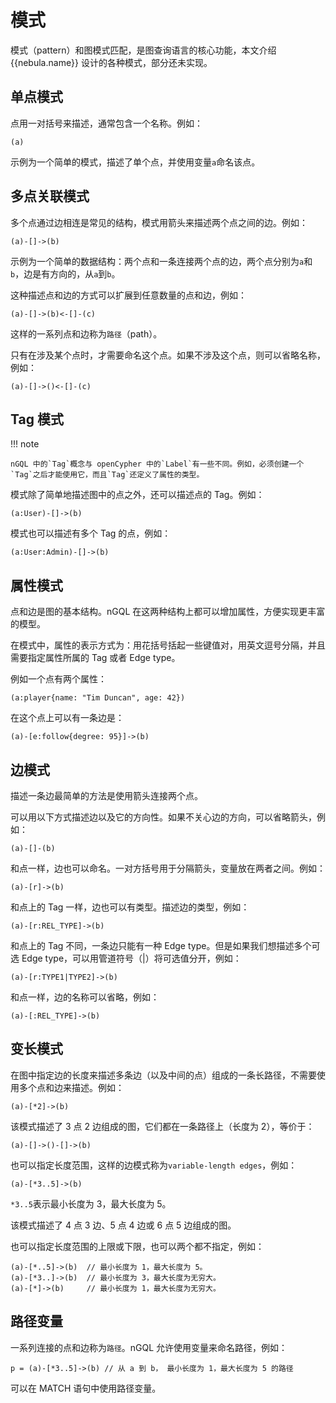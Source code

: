 # 模式

模式（pattern）和图模式匹配，是图查询语言的核心功能，本文介绍 {{nebula.name}} 设计的各种模式，部分还未实现。

## 单点模式

点用一对括号来描述，通常包含一个名称。例如：

```ngql
(a)
```

示例为一个简单的模式，描述了单个点，并使用变量`a`命名该点。

## 多点关联模式

多个点通过边相连是常见的结构，模式用箭头来描述两个点之间的边。例如：

```ngql
(a)-[]->(b)
```

示例为一个简单的数据结构：两个点和一条连接两个点的边，两个点分别为`a`和`b`，边是有方向的，从`a`到`b`。

这种描述点和边的方式可以扩展到任意数量的点和边，例如：

```ngql
(a)-[]->(b)<-[]-(c)
```

这样的一系列点和边称为`路径`（path）。

只有在涉及某个点时，才需要命名这个点。如果不涉及这个点，则可以省略名称，例如：

```ngql
(a)-[]->()<-[]-(c)
```

## Tag 模式

!!! note

    nGQL 中的`Tag`概念与 openCypher 中的`Label`有一些不同。例如，必须创建一个`Tag`之后才能使用它，而且`Tag`还定义了属性的类型。

模式除了简单地描述图中的点之外，还可以描述点的 Tag。例如：

```ngql
(a:User)-[]->(b)
```

模式也可以描述有多个 Tag 的点，例如：

```ngql
(a:User:Admin)-[]->(b)
```

## 属性模式

点和边是图的基本结构。nGQL 在这两种结构上都可以增加属性，方便实现更丰富的模型。

在模式中，属性的表示方式为：用花括号括起一些键值对，用英文逗号分隔，并且需要指定属性所属的 Tag 或者 Edge type。

例如一个点有两个属性：

```ngql
(a:player{name: "Tim Duncan", age: 42})
```

在这个点上可以有一条边是：

```ngql
(a)-[e:follow{degree: 95}]->(b)
```

## 边模式

描述一条边最简单的方法是使用箭头连接两个点。

可以用以下方式描述边以及它的方向性。如果不关心边的方向，可以省略箭头，例如：

```ngql
(a)-[]-(b)
```

和点一样，边也可以命名。一对方括号用于分隔箭头，变量放在两者之间。例如：

```ngql
(a)-[r]->(b)
```

和点上的 Tag 一样，边也可以有类型。描述边的类型，例如：

```ngql
(a)-[r:REL_TYPE]->(b)
```

和点上的 Tag 不同，一条边只能有一种 Edge type。但是如果我们想描述多个可选 Edge type，可以用管道符号（|）将可选值分开，例如：

```ngql
(a)-[r:TYPE1|TYPE2]->(b)
```

和点一样，边的名称可以省略，例如：

```ngql
(a)-[:REL_TYPE]->(b)
```

## 变长模式

在图中指定边的长度来描述多条边（以及中间的点）组成的一条长路径，不需要使用多个点和边来描述。例如：

```ngql
(a)-[*2]->(b)
```

该模式描述了 3 点 2 边组成的图，它们都在一条路径上（长度为 2），等价于：

```ngql
(a)-[]->()-[]->(b)
```

也可以指定长度范围，这样的边模式称为`variable-length edges`，例如：

```ngql
(a)-[*3..5]->(b)
```

`*3..5`表示最小长度为 3，最大长度为 5。

该模式描述了 4 点 3 边、5 点 4 边或 6 点 5 边组成的图。

也可以指定长度范围的上限或下限，也可以两个都不指定，例如：

```ngql
(a)-[*..5]->(b)  // 最小长度为 1，最大长度为 5。
(a)-[*3..]->(b)  // 最小长度为 3，最大长度为无穷大。
(a)-[*]->(b)     // 最小长度为 1，最大长度为无穷大。
```

## 路径变量

一系列连接的点和边称为`路径`。nGQL 允许使用变量来命名路径，例如：

```ngql
p = (a)-[*3..5]->(b) // 从 a 到 b， 最小长度为 1，最大长度为 5 的路径
```

可以在 MATCH 语句中使用路径变量。
